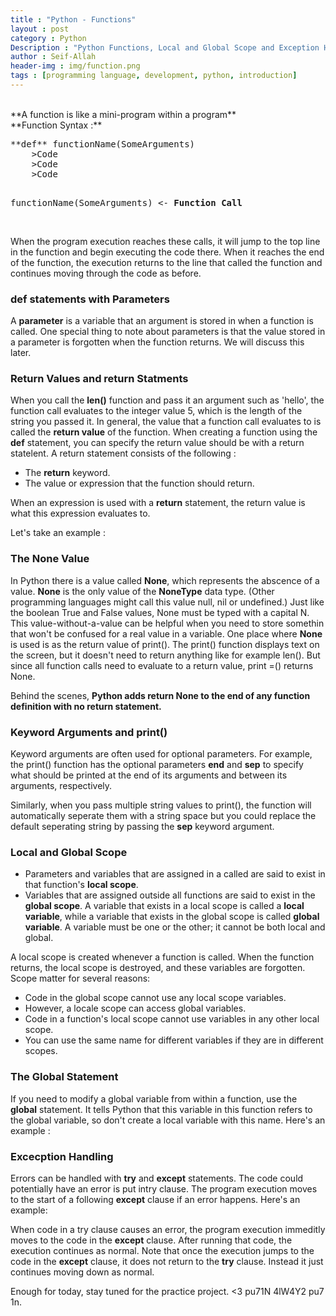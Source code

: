 ```yaml
---
title : "Python - Functions"
layout : post
category : Python 
Description : "Python Functions, Local and Global Scope and Exception Handling"
author : Seif-Allah
header-img : img/function.png
tags : [programming language, development, python, introduction]
---
```

<br>
**A function is like a mini-program within a program**
<br>
**Function Syntax :**
<pre>
**def** functionName(SomeArguments)
	>Code 
	>Code
	>Code

functionName(SomeArguments)  <- **Function Call**
</pre>
<br>
When the program execution reaches these calls, it will jump to the top line in the function and begin executing the code there. When it reaches the end of the function, the execution returns to the line that called the function and continues moving through the code as before.


### def statements with Parameters

A **parameter** is a variable that an argument is stored in when a function is called. 
One special thing to note about parameters is that the value stored in a parameter is forgotten when the function returns. We will discuss this later. 

### Return Values and return Statments 
When you call the **len()** function and pass it an argument such as 'hello', the function call evaluates to the integer value 5, which is the length of the string you passed it. In general, the value that a function call evaluates to is called the **return value** of the function.
When creating a function using the **def** statement, you can specify the return value should be with a return statelent. A return statement consists of the following : 
* The **return** keyword. 
* The value or expression that the function should return. 

When an expression is used with a **return** statement, the return value is what this expression evaluates to. 

Let's take an example : 
<script src="https://gist.github.com/pu71n/9fbe5f15931e56ac819760d371f9e8aa.js"></script>

### The **None** Value 
In Python there is a value called **None**, which represents the abscence of a value. **None** is the only value of the **NoneType** data type. (Other programming languages might call this value null, nil or undefined.) Just like the boolean True and False values, None must be typed with a capital N. 
This value-without-a-value can be helpful when you need to store somethin that won't be confused for a real value in a variable. One place where **None** is used is as the return value of print(). The print() function displays text on the screen, but it doesn't need to return anything like for example len(). But since all function calls need to evaluate to a return value, print =() returns None.
<br> 
<script src="https://gist.github.com/pu71n/3ad89ef8f0fccdf25c9cd26e1e0ee98c.js"></script>
Behind the scenes, **Python adds return None to the end of any function definition with no return statement.** 

### Keyword Arguments and print()

Keyword arguments are often used for optional parameters. For example, the print() function has the optional parameters **end** and **sep** to specify what should be printed at the end of its arguments and between its arguments, respectively.

<script src="https://gist.github.com/pu71n/82caba62982857e316e22d251d76cd33.js"></script>

Similarly, when you pass multiple string values to print(), the function will automatically seperate them with a string space but you could replace the default seperating string by passing the **sep** keyword argument. 
<br>
<script src="https://gist.github.com/pu71n/afa307bda73b4b5c825b45a72f27a94a.js"></script>

### Local and Global Scope

* Parameters and variables that are assigned in a called are said to exist in that function's **local scope**.
* Variables that are assigned outside all functions are said to exist in the **global scope**. A variable that exists in a local scope is called a **local variable**, while a variable that exists in the global scope is called **global variable**. A variable must be one or the other; it cannot be both local and global. 

A local scope is created whenever a function is called. When the function returns, the local scope is destroyed, and these variables are forgotten. 
Scope matter for several reasons: 
* Code in the global scope cannot use any local scope variables. 
* However, a locale scope can access global variables.
* Code in a function's local scope cannot use variables in any other local scope. 
* You can use the same name for different variables if they are in different scopes.

### The Global Statement 
If you need to modify a global variable from within a function, use the **global** statement. It tells Python that this variable in this function refers to the global variable, so don't create a local variable with this name.
Here's an example :
<br> 
<script src="https://gist.github.com/pu71n/b8d70462dd488971aed1c9c37fb27107.js"></script>

### Excecption Handling

Errors can be handled with **try** and **except** statements. The code could potentially have an error is put intry clause. The program execution moves to the start of a following **except** clause if an error happens. 
Here's an example: 
<br>	
<script src="https://gist.github.com/pu71n/4751d420d6adc95c5677783dee5250f7.js"></script>

When code in a try clause causes an error, the program execution immeditly moves to the code in the **except** clause. After running that code, the execution continues as normal. 
Note that once the execution jumps to the code in the **except** clause, it does not return to the **try** clause. Instead it just continues moving down as normal. 

Enough for today, stay tuned for the practice project. <3
pu71N  4lW4Y2 pu7 1n.
